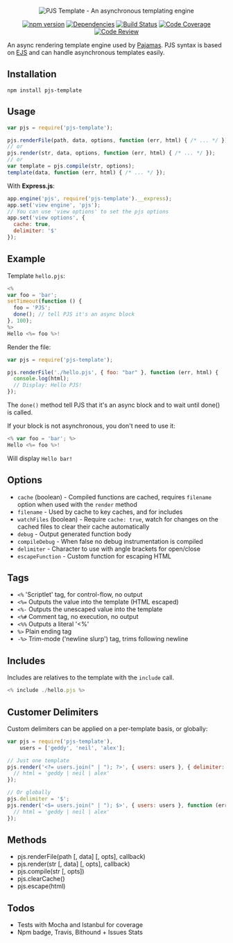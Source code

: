 <p align="center">
<img alt="PJS Template - An asynchronous templating engine" src="https://cloud.githubusercontent.com/assets/904724/12922847/1045894c-cf4b-11e5-9679-d8baa6a89c6e.png"/>
</p>

<p align="center">
<a href="https://badge.fury.io/js/pjs-template"><img alt="npm version" src="https://badge.fury.io/js/pjs-template.svg"/></a> <a href="https://david-dm.org/Atinux/pjs-template"><img alt="Dependencies" src="https://david-dm.org/Atinux/pjs-template.svg"/></a> <a href="https://travis-ci.org/Atinux/pjs-template"><img alt="Build Status" src="https://travis-ci.org/Atinux/pjs-template.svg?branch=master"/></a> 
<a href="https://codecov.io/github/Atinux/pjs-template?branch=master"><img alt="Code Coverage" src="https://codecov.io/github/Atinux/pjs-template/coverage.svg?branch=master"/></a> <a href="https://www.bithound.io/github/Atinux/pjs-template"><img alt="Code Review" src="https://www.bithound.io/github/Atinux/pjs-template/badges/code.svg"/></a>
</p>

An async rendering template engine used by [Pajamas](https://github.com/Atinux/pjs).
PJS syntax is based on [EJS](https://github.com/mde/ejs) and can handle asynchronous templates easily.

## Installation

`npm install pjs-template`

## Usage

```js
var pjs = require('pjs-template');

pjs.renderFile(path, data, options, function (err, html) { /* ... */ });
// or
pjs.render(str, data, options, function (err, html) { /* ... */ });
// or
var template = pjs.compile(str, options);
template(data, function (err, html) { /* ... */ });
```

With **Express.js**:
```js
app.engine('pjs', require('pjs-template').__express);
app.set('view engine', 'pjs');
// You can use 'view options' to set the pjs options
app.set('view options', {
  cache: true,
  delimiter: '$'
});
```

## Example

Template `hello.pjs`:
```js
<%
var foo = 'bar';
setTimeout(function () {
  foo = 'PJS';
  done(); // tell PJS it's an async block
}, 100);
%>
Hello <%= foo %>!
```

Render the file:
```js
var pjs = require('pjs-template');

pjs.renderFile('./hello.pjs', { foo: "bar" }, function (err, html) {
  console.log(html);
  // Display: Hello PJS!
});
```

The `done()` method tell PJS that it's an async block and to wait until done() is called.

If your block is not asynchronous, you don't need to use it:
```js
<% var foo = 'bar'; %>
Hello <%= foo %>!
```

Will display `Hello bar!`

## Options
- `cache` (boolean) - Compiled functions are cached, requires `filename` option when used with the `render` method
- `filename` - Used by cache to key caches, and for includes
- `watchFiles` (boolean) - Require `cache: true`, watch for changes on the cached files to clear their cache automatically
- `debug` - Output generated function body
- `compileDebug` - When false no debug instrumentation is compiled
- `delimiter` - Character to use with angle brackets for open/close
- `escapeFunction` - Custom function for escaping HTML

## Tags
- `<%` 'Scriptlet' tag, for control-flow, no output
- `<%=` Outputs the value into the template (HTML escaped)
- `<%-` Outputs the unescaped value into the template
- `<%#` Comment tag, no execution, no output
- `<%%` Outputs a literal '<%'
- `%>` Plain ending tag
- `-%>` Trim-mode ('newline slurp') tag, trims following newline

## Includes

Includes are relatives to the template with the `include` call.
```js
<% include ./hello.pjs %>
```

## Customer Delimiters

Custom delimiters can be applied on a per-template basis, or globally:

```js
var pjs = require('pjs-template'),
    users = ['geddy', 'neil', 'alex'];

// Just one template
pjs.render('<?= users.join(" | "); ?>', { users: users }, { delimiter: '?' }, function (err, html) {
  // html = 'geddy | neil | alex'
});

// Or globally
pjs.delimiter = '$';
pjs.render('<$= users.join(" | "); $>', { users: users }, function (err, html) {
  // html = 'geddy | neil | alex'
});
```

## Methods
- pjs.renderFile(path [, data] [, opts], callback)
- pjs.render(str [, data] [, opts], callback)
- pjs.compile(str [, opts])
- pjs.clearCache()
- pjs.escape(html)

## Todos
- Tests with Mocha and Istanbul for coverage
- Npm badge, Travis, Bithound + Issues Stats
